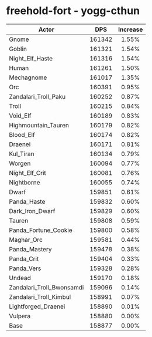 # freehold-fort - yogg-cthun
| Actor | DPS | Increase |
|---|:---:|:---:|
|Gnome|161342|1.55%|
|Goblin|161321|1.54%|
|Night_Elf_Haste|161316|1.54%|
|Human|161261|1.50%|
|Mechagnome|161017|1.35%|
|Orc|160391|0.95%|
|Zandalari_Troll_Paku|160252|0.87%|
|Troll|160215|0.84%|
|Void_Elf|160189|0.83%|
|Highmountain_Tauren|160179|0.82%|
|Blood_Elf|160174|0.82%|
|Draenei|160171|0.81%|
|Kul_Tiran|160134|0.79%|
|Worgen|160094|0.77%|
|Night_Elf_Crit|160081|0.76%|
|Nightborne|160055|0.74%|
|Dwarf|159851|0.61%|
|Panda_Haste|159832|0.60%|
|Dark_Iron_Dwarf|159829|0.60%|
|Tauren|159808|0.59%|
|Panda_Fortune_Cookie|159800|0.58%|
|Maghar_Orc|159581|0.44%|
|Panda_Mastery|159478|0.38%|
|Panda_Crit|159404|0.33%|
|Panda_Vers|159328|0.28%|
|Undead|159170|0.18%|
|Zandalari_Troll_Bwonsamdi|159096|0.14%|
|Zandalari_Troll_Kimbul|158991|0.07%|
|Lightforged_Draenei|158890|0.01%|
|Vulpera|158880|0.00%|
|Base|158877|0.00%|
